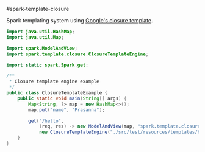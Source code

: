 #spark-template-closure

Spark templating system using [Google's closure template](https://developers.google.com/closure/templates/).

```java
import java.util.HashMap;
import java.util.Map;

import spark.ModelAndView;
import spark.template.closure.ClosureTemplateEngine;

import static spark.Spark.get;

/**
 * Closure template engine example
 */
public class ClosureTemplateExample {
    public static void main(String[] args) {
        Map<String, ?> map = new HashMap<>();
        map.put("name", "Prasanna");

        get("/hello",
            (req, res) -> new ModelAndView(map, "spark.template.closure.hello"),
            new ClosureTemplateEngine("./src/test/resources/templates/hello.soy"));
    }
}
```
